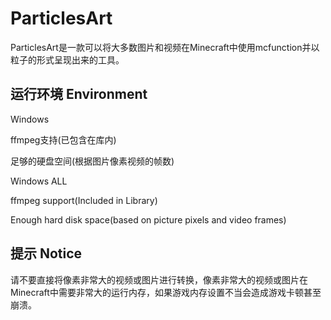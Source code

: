 # ParticlesArt
ParticlesArt是一款可以将大多数图片和视频在Minecraft中使用mcfunction并以粒子的形式呈现出来的工具。


## 运行环境 Environment
  Windows
  
  ffmpeg支持(已包含在库内)
  
  足够的硬盘空间(根据图片像素视频的帧数)
  
  Windows ALL
  
  ffmpeg support(Included in Library)
  
  Enough hard disk space(based on picture pixels and video frames)
## 提示 Notice
请不要直接将像素非常大的视频或图片进行转换，像素非常大的视频或图片在Minecraft中需要非常大的运行内存，如果游戏内存设置不当会造成游戏卡顿甚至崩溃。